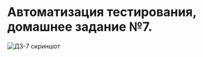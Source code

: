 # Автоматизация тестирования, домашнее задание №7.

![ДЗ-7 скриншот](https://github.com/mmpomail/Automation-7/assets/157794839/e9eb45e5-5331-474f-80dd-108ce2ff95f0)
